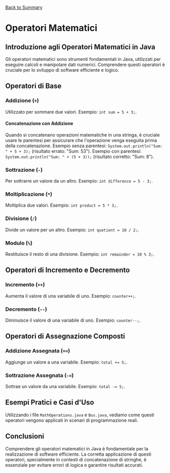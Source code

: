 [Back to Summary](../Summary.md)

# Operatori Matematici

## Introduzione agli Operatori Matematici in Java
Gli operatori matematici sono strumenti fondamentali in Java, utilizzati per eseguire calcoli e manipolare dati numerici. Comprendere questi operatori è cruciale per lo sviluppo di software efficiente e logico.

## Operatori di Base
### Addizione (`+`)
Utilizzato per sommare due valori. Esempio: `int sum = 5 + 3;`.
#### Concatenazione con Addizione
Quando si concatenano operazioni matematiche in una stringa, è cruciale usare le parentesi per assicurare che l'operazione venga eseguita prima della concatenazione. 
Esempio senza parentesi: `System.out.println("Sum: " + 5 + 3);` (risultato errato: "Sum: 53").
Esempio con parentesi: `System.out.println("Sum: " + (5 + 3));` (risultato corretto: "Sum: 8").

### Sottrazione (`-`)
Per sottrarre un valore da un altro. Esempio: `int difference = 5 - 3;`.

### Moltiplicazione (`*`)
Moltiplica due valori. Esempio: `int product = 5 * 3;`.

### Divisione (`/`)
Divide un valore per un altro. Esempio: `int quotient = 10 / 2;`.

### Modulo (`%`)
Restituisce il resto di una divisione. Esempio: `int remainder = 10 % 3;`.

## Operatori di Incremento e Decremento
### Incremento (`++`)
Aumenta il valore di una variabile di uno. Esempio: `counter++;`.
### Decremento (`--`)
Diminuisce il valore di una variabile di uno. Esempio: `counter--;`.

## Operatori di Assegnazione Composti
### Addizione Assegnata (`+=`)
Aggiunge un valore a una variabile. Esempio: `total += 5;`.
### Sottrazione Assegnata (`-=`)
Sottrae un valore da una variabile. Esempio: `total -= 5;`.

## Esempi Pratici e Casi d'Uso
Utilizzando i file `MathOperations.java` e `Bus.java`, vediamo come questi operatori vengono applicati in scenari di programmazione reali.

## Conclusioni
Comprendere gli operatori matematici in Java è fondamentale per la realizzazione di software efficiente. La corretta applicazione di questi operatori, specialmente in contesti di concatenazione di stringhe, è essenziale per evitare errori di logica e garantire risultati accurati.